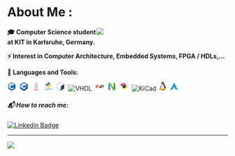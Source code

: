 # About Me :
<div align="left">
  <img src="https://media.giphy.com/media/v1.Y2lkPTc5MGI3NjExdDMxcW1hc2YwdGo2aDZsMzd0cmU3ZGR6b2U5YWliMjhjcjl2Nnc2aCZlcD12MV9pbnRlcm5hbF9naWZfYnlfaWQmY3Q9cw/KzJkzjggfGN5Py6nkT/giphy.gif" width="300" align="right"/>
  <div>
    <p><strong>🎓  Computer Science student at KIT in Karlsruhe, Germany.</strong></p>
    <p><strong>⚡  Interest in Computer Architecture, Embedded Systems, FPGA / HDLs,...</strong></p>
    <p><strong>🔧  Languages and Tools:</strong></p>
  </div>
</div>

<!-- List your languages and tools here -->
<div>
  <!-- Languages -->
  <img src="https://github.com/devicons/devicon/blob/master/icons/c/c-original.svg" title="C" alt="C" width="20" height="20"/>&nbsp;
  <img src="https://github.com/devicons/devicon/blob/master/icons/cplusplus/cplusplus-original.svg" title="C++" alt="C++" width="20" height="20"/>&nbsp;
  <img src="https://github.com/devicons/devicon/blob/master/icons/java/java-original-wordmark.svg" title="Java" alt="Java" width="20" height="20"/>&nbsp;
  <img src="https://github.com/devicons/devicon/blob/master/icons/python/python-original-wordmark.svg" title="Python" alt="Python" width="20" height="20"/>&nbsp;
  <img src="https://github.com/devicons/devicon/blob/master/icons/bash/bash-original.svg" title="Bash" alt="Bash" width="20" height="20"/>&nbsp;
  <img src="https://github.com/file-icons/icons/blob/master/svg/VHDL.svg" title="VHDL" alt="VHDL" width="20" height="20"/>&nbsp;
  <!-- Tools -->
  <img src="https://github.com/devicons/devicon/blob/master/icons/git/git-original-wordmark.svg" title="Git" alt="Git" width="20" height="20"/>&nbsp;
  <img src="https://github.com/devicons/devicon/blob/master/icons/neovim/neovim-original.svg" title="Neovim" alt="Neovim" width="20" height="20"/>&nbsp;
  <img src="https://github.com/devicons/devicon/blob/master/icons/jetbrains/jetbrains-original.svg" title="JetBrains" alt="JetBrains" width="20" height="20"/>&nbsp;
  <img src="https://github.com/onemarc/tech-icons/blob/main/icons/kicad.svg" title="KiCad" alt="KiCad" width="20" height="20"/>
  <!-- OS -->
  <img src="https://github.com/devicons/devicon/blob/master/icons/linux/linux-original.svg" title="Linux" alt="Linux" width="20" height="20"/>&nbsp;
  <img src="https://github.com/devicons/devicon/blob/master/icons/archlinux/archlinux-original.svg" title="Arch Linux" alt="Arch Linux" width="20" height="20"/>
</div>

##### 📬 How to reach me: 
[![Linkedin Badge](https://img.shields.io/badge/-amoehring99-blue?style=flat&logo=Linkedin&logoColor=white)](your-linkedin-url)

---
![](https://github-readme-stats.vercel.app/api/wakatime?username=amoehring99&theme=github_dark&api_domain=wakapi.dev&display_format=percent&custom_title=Weekly%20Stats&layout=default&line_height=40&langs_count=10&hide=unknown,Text,desktop,INI,gitignore)

<!--
**amoehring99/amoehring99** is a ✨ _special_ ✨ repository because its `README.md` (this file) appears on your GitHub profile.

Here are some ideas to get you started:

- 🔭 I’m currently working on ...
- 🌱 I’m currently learning ...
- 👯 I’m looking to collaborate on ...
- 🤔 I’m looking for help with ...
- 💬 Ask me about ...
- 📫 How to reach me: ...
- 😄 Pronouns: ...
- ⚡ Fun fact: ...
-->
